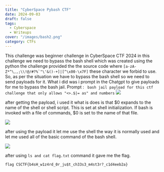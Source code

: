 ```yaml
---
title: "CyberSpace Pybash CTF"
date: 2024-09-03
draft: false
tags:
  - Cyberspace
  - Writeups
cover: "/images/bash2.png"
category: CTFs
---
```


This challenge was beginner challenge in CyberSpace CTF 2024
in this challenge we need to bypass the bash shell which was created using the python
the challenge provided the the source code where `` [a-zA-Z*^\,,;\\!@/#?%`"\'&()-+]|[^\x00-\x7F] `` these character we forbid to use. So, as per the situation we have to bypass the bash shell so we need to send payloads for it. What i did was i prompt in the Chatgpt to give payloads for me to bypass the bash jail. Prompt : ` bash jail payload for this ctf challenge that only allows "<>.$|= as" and numbers`
![](/images/gpt.png)

after getting the payload, i used it what is does is that $0 expands to the name of the shell or shell script. This is set at shell initialization. If bash is invoked with a file of commands, $0 is set to the name of that file.

![](/images/bash1.png)

after using the payload it let me use the shell the way it is normally used and let me used all of the basic command of the bash shell.

![](/images/bash2.png)

after using `ls and cat flag.txt` command it gave me the flag.

`flag CSCTF{b4sH_w1z4rd_0r_ju$t_ch33s3_m4st3r?_c1d4eeb2a}`
